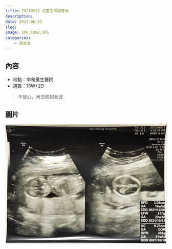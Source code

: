 ```yaml
---
title: 20210612 去蕙生照超音波
description: 
date: 2021-06-12
slug: 
image: IMG_1892.JPG
categories:
    - 超音波 
---
```


## 內容

* 地點：中和蕙生醫院
* 週數：15W+2D

> 不放心，再去照超音波

## 圖片

![](IMG_1892.JPG) 
